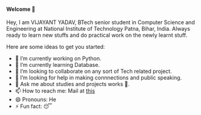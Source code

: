 #### Welcome 🙂 

Hey, I am VIJAYANT YADAV, BTech senior student in Computer Science and Engineering at National Institute of Technology Patna, Bihar, India. Always ready to learn new stuffs and do practical work on the newly learnt stuff. 

Here are some ideas to get you started:

- 🔭 I’m currently working on Python.
- 🌱 I’m currently learning Database.
- 👯 I’m looking to collaborate on any sort of Tech related project.
- 🤔 I’m looking for help in making connnections and public speaking.
- 💬 Ask me about studies and projects works 😬.
- 📫 How to reach me: Mail at [this](mailto:vijayant.ug18@nitp.ac.in)
- 😄 Pronouns: He
- ⚡ Fun fact: 😴
